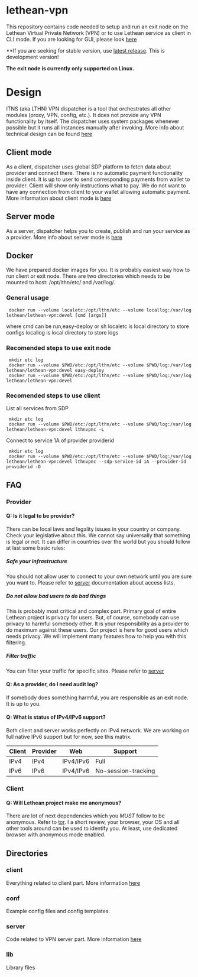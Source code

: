 # lethean-vpn
This repository contains code needed to setup and run an exit node on the Lethean Virtual Private Network (VPN) or to use Lethean service as client in CLI mode.
If you are looking for GUI, please look [here](https://github.com/LetheanMovement/lethean-gui)

**If you are seeking for stable version, use [latest release](https://github.com/LetheanMovement/lethean-vpn/releases/tag/v3.0.0.b2). This is development version! 

**The exit node is currently only supported on Linux.**

# Design
ITNS (aka LTHN) VPN dispatcher is a tool that orchestrates all other modules (proxy, VPN, config, etc.). It does not provide any VPN functionality by itself.
The dispatcher uses system packages whenever possible but it runs all instances manually after invoking.
More info about technical design can be found [here](https://lethean.io/vpn-whitepaper/)

## Client mode
As a client, dispatcher uses global SDP platform to fetch data about provider and connect there. There is no automatic payment functionality inside client. It is up to user to send corresponding payments from wallet to provider.
Client will show only instructions what to pay. We do not want to have any connection from client to your wallet allowing automatic payment.
More information about client mode is [here](CLIENT.md)

## Server mode
As a server, dispatcher helps you to create, publish and run your service as a provider. More info about server mode is [here](SERVER.md)

## Docker
We have prepared docker images for you. It is probably easiest way how to run client or exit node.
There are two directories which needs to be mounted to host: /opt/lthn/etc/ and /var/log/.

### General usage
```
 docker run --volume localetc:/opt/lthn/etc --volume locallog:/var/log lethean/lethean-vpn:devel [cmd [args]]
```
where cmd can be run,easy-deploy or sh
localetc is local directory to store configs
locallog is local directory to store logs

### Recomended steps to use exit node
```
 mkdir etc log
 docker run --volume $PWD/etc:/opt/lthn/etc --volume $PWD/log:/var/log lethean/lethean-vpn:devel easy-deploy
 docker run --volume $PWD/etc:/opt/lthn/etc --volume $PWD/log:/var/log lethean/lethean-vpn:devel
```

### Recomended steps to use client
List all services from SDP
```
 mkdir etc log
 docker run --volume $PWD/etc:/opt/lthn/etc --volume $PWD/log:/var/log lethean/lethean-vpn:devel lthnvpnc -L
```
Connect to service 1A of provider providerid
```
 mkdir etc log
 docker run --volume $PWD/etc:/opt/lthn/etc --volume $PWD/log:/var/log lethean/lethean-vpn:devel lthnvpnc --sdp-service-id 1A --provider-id providerid -O
```

## FAQ

### Provider

#### Q: Is it legal to be provider?
There can be local laws and legality issues in your country or company. Check your legislative about this. We cannot say universally that something is legal or not.
It can differ in countries over the world but you should follow at last some basic rules:

##### Safe your infrastructure #####
You should not allow user to connect to your own network until you are sure you want to. Please refer to [server](SERVER.md) documentation about access lists.

##### Do not allow bad users to do bad things #####
This is probably most critical and complex part. Primary goal of entire Lethean project is privacy for users. But, of course, somebody can use privacy to harmful somebody other. 
It is your responsibility as a provider to do maximum against these users. Our project is here for good users which needs privacy. We will implement many features how to help you with this filtering.

##### Filter traffic #####
You can filter your traffic for specific sites. Please refer to [server](SERVER.md)
 
#### Q: As a provider, do I need audit log?
If somebody does something harmful, you are responsible as an exit node. It is up to you.

#### Q: What is status of IPv4/IPv6 support?
Both client and server works perfectly on IPv4 network. We are working on full native IPv6 support but for now, see this matrix.

| Client  | Provider | Web        | Support             |
| ------- | -------- | -------    | ------------------- | 
| IPv4    | IPv4     | IPv4/IPv6  | Full                |
| IPv6    | IPv6     | IPv4/IPv6  | No-session-tracking |

### Client

#### Q: Will Lethean project make me anonymous? ####
There are lot of next dependencies which you *MUST* follow to be anonymous. Refer to [tor](https://www.torproject.org/). I a short review, your browser, your OS and all other tools around can be used to identify you. 
At least, use dedicated browser with anonymous mode enabled. 

## Directories

### client
 Everything related to client part. More information [here](CLIENT.md)
 
### conf
 Example config files and config templates.
 
### server
 Code related to VPN server part. More information [here](SERVER.md)

### lib
 Library files

 
